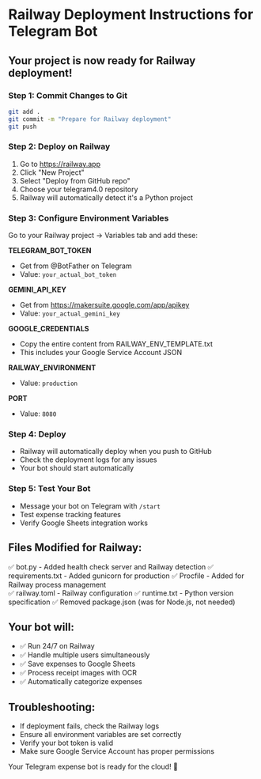 # Railway Deployment Instructions for Telegram Bot

## Your project is now ready for Railway deployment! 

### Step 1: Commit Changes to Git
```bash
git add .
git commit -m "Prepare for Railway deployment"
git push
```

### Step 2: Deploy on Railway
1. Go to https://railway.app
2. Click "New Project"  
3. Select "Deploy from GitHub repo"
4. Choose your telegram4.0 repository
5. Railway will automatically detect it's a Python project

### Step 3: Configure Environment Variables
Go to your Railway project → Variables tab and add these:

**TELEGRAM_BOT_TOKEN**
- Get from @BotFather on Telegram
- Value: `your_actual_bot_token`

**GEMINI_API_KEY** 
- Get from https://makersuite.google.com/app/apikey
- Value: `your_actual_gemini_key`

**GOOGLE_CREDENTIALS**
- Copy the entire content from RAILWAY_ENV_TEMPLATE.txt
- This includes your Google Service Account JSON

**RAILWAY_ENVIRONMENT**
- Value: `production`

**PORT**
- Value: `8080`

### Step 4: Deploy
- Railway will automatically deploy when you push to GitHub
- Check the deployment logs for any issues
- Your bot should start automatically

### Step 5: Test Your Bot
- Message your bot on Telegram with `/start`
- Test expense tracking features
- Verify Google Sheets integration works

## Files Modified for Railway:
✅ bot.py - Added health check server and Railway detection
✅ requirements.txt - Added gunicorn for production
✅ Procfile - Added for Railway process management  
✅ railway.toml - Railway configuration
✅ runtime.txt - Python version specification
✅ Removed package.json (was for Node.js, not needed)

## Your bot will:
- ✅ Run 24/7 on Railway
- ✅ Handle multiple users simultaneously  
- ✅ Save expenses to Google Sheets
- ✅ Process receipt images with OCR
- ✅ Automatically categorize expenses

## Troubleshooting:
- If deployment fails, check the Railway logs
- Ensure all environment variables are set correctly
- Verify your bot token is valid
- Make sure Google Service Account has proper permissions

Your Telegram expense bot is ready for the cloud! 🚀